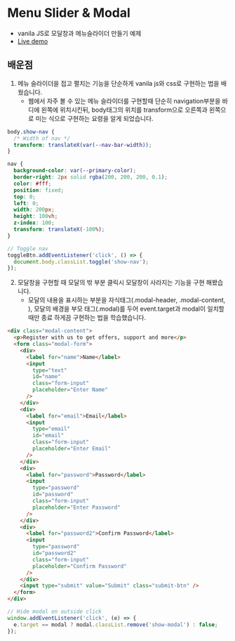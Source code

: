 # Menu Slider & Modal

- vanila JS로 모달창과 메뉴슬라이더 만들기 예제
- <a href='https://codepen.io/kim7720/pen/jOZwgZO'> Live demo </a>

## 배운점

1. 메뉴 슬라이더을 접고 펼치는 기능을 단순하게 vanila js와 css로 구현하는 법을 배웠습니다.
   - 웹에서 자주 볼 수 있는 메뉴 슬라이더를 구현할때 단순히 navigation부분을 바디에 왼쪽에 위치시킨뒤, body태그의 위치를 transform으로 오른쪽과 왼쪽으로 미는 식으로 구현하는 요령을 알게 되었습니다.

```css
body.show-nav {
  /* Width of nav */
  transform: translateX(var(--nav-bar-width));
}

nav {
  background-color: var(--primary-color);
  border-right: 2px solid rgba(200, 200, 200, 0.1);
  color: #fff;
  position: fixed;
  top: 0;
  left: 0;
  width: 200px;
  height: 100vh;
  z-index: 100;
  transform: translateX(-100%);
}
```

```javascript
// Toggle nav
toggleBtn.addEventListener('click', () => {
  document.body.classList.toggle('show-nav');
});
```

2. 모달창을 구현할 때 모달의 밖 부분 클릭시 모달창이 사라지는 기능을 구현 해봤습니다.
   - 모달의 내용을 표시하는 부분을 자식태그(.modal-header, .modal-content, ), 모달의 배경을 부모 태그(.modal)를 두어 event.target과 modal이 일치할때만 종료 하게끔 구현하는 법을 학습했습니다.

```html
<div class="modal-content">
  <p>Register with us to get offers, support and more</p>
  <form class="modal-form">
    <div>
      <label for="name">Name</label>
      <input
        type="text"
        id="name"
        class="form-input"
        placeholder="Enter Name"
      />
    </div>
    <div>
      <label for="email">Email</label>
      <input
        type="email"
        id="email"
        class="form-input"
        placeholder="Enter Email"
      />
    </div>
    <div>
      <label for="password">Password</label>
      <input
        type="password"
        id="password"
        class="form-input"
        placeholder="Enter Password"
      />
    </div>
    <div>
      <label for="password2">Confirm Password</label>
      <input
        type="password"
        id="password2"
        class="form-input"
        placeholder="Confirm Password"
      />
    </div>
    <input type="submit" value="Submit" class="submit-btn" />
  </form>
</div>
```

```javascript
// Hide modal on outside click
window.addEventListener('click', (e) => {
  e.target == modal ? modal.classList.remove('show-modal') : false;
});
```
